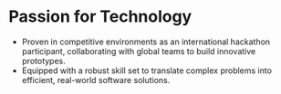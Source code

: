 # Passion for Technology
- Proven in competitive environments as an international hackathon participant, collaborating with global teams to build innovative prototypes.
- Equipped with a robust skill set to translate complex problems into efficient, real-world software solutions.
